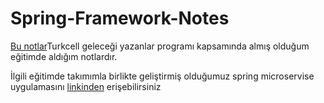 # Spring-Framework-Notes



[Bu notlar](https://github.com/ferhatft/Spring-Framework-Notes/blob/main/Spring%20boot.md)Turkcell geleceği yazanlar programı kapsamında almış olduğum eğitimde aldığım notlardır.   

İlgili eğitimde takımımla birlikte geliştirmiş olduğumuz spring microservise uygulamasını  [linkinden](https://github.com/ferhatft/turkcel_crm) erişebilirsiniz
